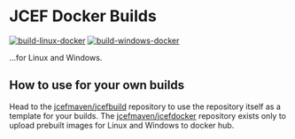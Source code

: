 # JCEF Docker Builds

[![build-linux-docker](https://github.com/jcefmaven/jcefdocker/actions/workflows/build-linux-docker-action.yml/badge.svg)](https://github.com/jcefmaven/jcefdocker/actions/workflows/build-linux-docker-action.yml)
[![build-windows-docker](https://github.com/jcefmaven/jcefdocker/actions/workflows/build-windows-docker-action.yml/badge.svg)](https://github.com/jcefmaven/jcefdocker/actions/workflows/build-windows-docker-action.yml)

...for Linux and Windows.

## How to use for your own builds
Head to the [jcefmaven/jcefbuild](https://github.com/jcefmaven/jcefbuild) repository
to use the repository itself as a template for your builds.
The [jcefmaven/jcefdocker](https://github.com/jcefmaven/jcefdocker) repository exists
only to upload prebuilt images for Linux and Windows to docker hub.
